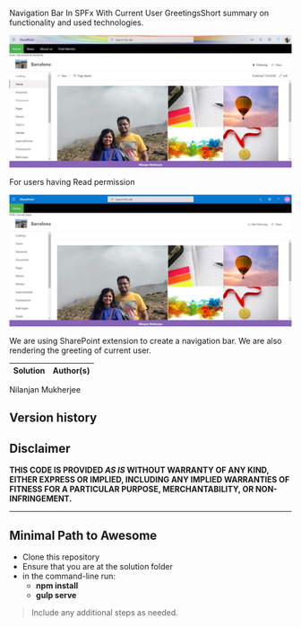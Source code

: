 


Navigation Bar In SPFx With Current User GreetingsShort summary on functionality and used technologies.

 
 ![Navigation bar](images/nil.jpg)
 
 For users having Read permission
 
  ![Navigation bar](images/nil2.jpg)



We are using SharePoint extension to create a navigation bar. We are also rendering the greeting of current user.


Solution|Author(s)
--------|---------
Nilanjan Mukherjee

## Version history


## Disclaimer

**THIS CODE IS PROVIDED *AS IS* WITHOUT WARRANTY OF ANY KIND, EITHER EXPRESS OR IMPLIED, INCLUDING ANY IMPLIED WARRANTIES OF FITNESS FOR A PARTICULAR PURPOSE, MERCHANTABILITY, OR NON-INFRINGEMENT.**

---

## Minimal Path to Awesome

- Clone this repository
- Ensure that you are at the solution folder
- in the command-line run:
  - **npm install**
  - **gulp serve**

> Include any additional steps as needed.

